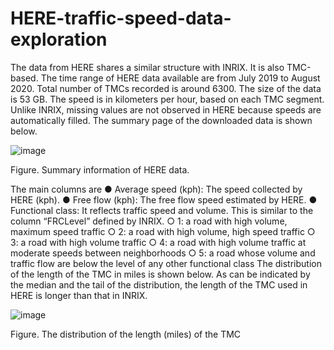 # HERE-traffic-speed-data-exploration

The data from HERE shares a similar structure with INRIX. It is also TMC-based. The time range of HERE data available are from July 2019 to August 2020. Total number of TMCs recorded is around 6300. The size of the data is 53 GB. The speed is in kilometers per hour, based on each TMC segment. Unlike INRIX, missing values are not observed in HERE because speeds are automatically filled. The summary page of the downloaded data is shown below. 

![image](https://user-images.githubusercontent.com/46463367/197094744-73d8f5fd-9032-4e7a-96f8-1bf95462d68b.png)

Figure. Summary information of HERE data. 

The main columns are
●	Average speed (kph): The speed collected by HERE (kph).
●	Free flow (kph): The free flow speed estimated by HERE. 
●	Functional class: It reflects traffic speed and volume. This is similar to the column “FRCLevel” defined by INRIX.
○	1: a road with high volume, maximum speed traffic
○	2: a road with high volume, high speed traffic
○	3: a road with high volume traffic
○	4: a road with high volume traffic at moderate speeds between neighborhoods
○	5: a road whose volume and traffic flow are below the level of any other functional class
The distribution of the length of the TMC in miles is shown below. As can be indicated by the median and the tail of the distribution, the length of the TMC used in HERE is longer than that in INRIX.

![image](https://user-images.githubusercontent.com/46463367/197094798-e56fe548-34bf-498e-8c9e-0e93507f338b.png)
 
Figure. The distribution of the length (miles) of the TMC


